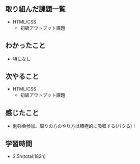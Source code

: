## 取り組んだ課題一覧
- HTML/CSS
    - 初級アウトプット課題

## わかったこと
- 特になし

## 次やること
- HTML/CSS
    - 初級アウトプット課題

## 感じたこと
- 勉強会参加。周りの方のやり方は積極的に吸収する(パクる)！

## 学習時間
- 2.5h(total:182h)

